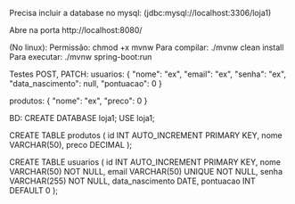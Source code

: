 Precisa incluir a database no mysql: (jdbc:mysql://localhost:3306/loja1)


Abre na porta http://localhost:8080/

(No linux):
    Permissão: chmod +x mvnw
    Para compilar: ./mvnw clean install
    Para executar: ./mvnw spring-boot:run

Testes POST, PATCH:
usuarios:
{
	"nome": "ex",
	"email": "ex",
	"senha": "ex",
	"data_nascimento": null,
	"pontuacao": 0
}

produtos:
{
	"nome": "ex",
	"preco": 0
}

BD:
CREATE DATABASE loja1;
USE loja1;

CREATE TABLE produtos (
    id INT AUTO_INCREMENT PRIMARY KEY,
    nome VARCHAR(50),
    preco DECIMAL
);

CREATE TABLE usuarios (
   id INT AUTO_INCREMENT PRIMARY KEY,
   nome VARCHAR(50) NOT NULL,
   email VARCHAR(50) UNIQUE NOT NULL,
   senha VARCHAR(255) NOT NULL,
   data_nascimento DATE,
   pontuacao INT DEFAULT 0
);
